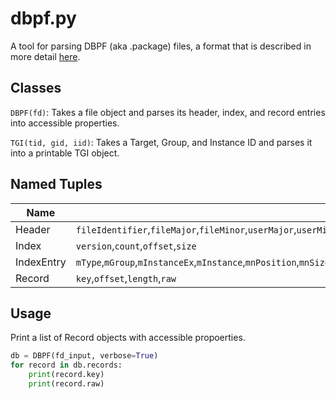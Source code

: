 # dbpf.py

A tool for parsing DBPF (aka .package) files, a format that is described in more detail [here](https://modthesims.info/wiki.php?title=DBPF).

## Classes

`DBPF(fd)`:
	Takes a file object and parses its header, index, and record entries into accessible properties.

`TGI(tid, gid, iid)`: Takes a Target, Group, and Instance ID and parses it into a printable TGI object.


## Named Tuples

Name | Values
--- | ---
Header | `fileIdentifier`,`fileMajor`,`fileMinor`,`userMajor`,`userMinor`,`flags`,`creationTime`,`updatedTime`,`indexRecordMajorVersion`,`indexRecordEntryCount`,`indexOffsetBytesV1`,`indexRecordSizeBytes`,`holeIndexEntryCount`,`holeIndexOffset`,`holeIndexSize`,`indexMinorVersion`,`indexOffsetBytes`,`reserved`
Index | `version`,`count`,`offset`,`size`
IndexEntry | `mType`,`mGroup`,`mInstanceEx`,`mInstance`,`mnPosition`,`mnSize`,`mnSizeDecompressed`,`mnCompressionType`,`mnCommitted`
Record | `key`,`offset`,`length`,`raw`

## Usage

Print a list of Record objects with accessible propoerties.

```python
db = DBPF(fd_input, verbose=True)
for record in db.records:
    print(record.key)
    print(record.raw)

```